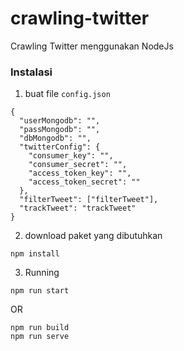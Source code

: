 # crawling-twitter
Crawling Twitter menggunakan NodeJs


### Instalasi

1. buat file `config.json` 
```
{
  "userMongodb": "",
  "passMongodb": "",
  "dbMongodb": "",
  "twitterConfig": {
    "consumer_key": "",
    "consumer_secret": "",
    "access_token_key": "",
    "access_token_secret": ""
  },
  "filterTweet": ["filterTweet"],
  "trackTweet": "trackTweet"
}

```

2. download paket yang dibutuhkan
```
npm install
```

3. Running
```
npm run start
```
OR
```
npm run build
npm run serve
```